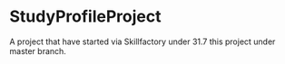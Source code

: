 # StudyProfileProject
A project that have started via Skillfactory under 31.7
this project under master branch.
